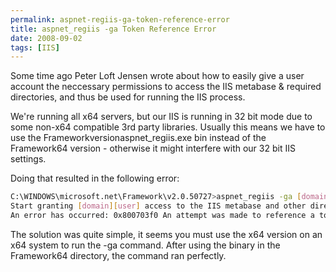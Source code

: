 ```yaml
---
permalink: aspnet-regiis-ga-token-reference-error
title: aspnet_regiis -ga Token Reference Error
date: 2008-09-02
tags: [IIS]
---
```

Some time ago Peter Loft Jensen wrote about how to easily give a user account the neccessary permissions to access the IIS metabase & required directories, and thus be used for running the IIS process.

<!-- more -->

We're running all x64 servers, but our IIS is running in 32 bit mode due to some non-x64 compatible 3rd party libraries. Usually this means we have to use the Frameworkversionaspnet_regiis.exe bin instead of the Framework64 version - otherwise it might interfere with our 32 bit IIS settings.

Doing that resulted in the following error:

```bash
C:\WINDOWS\microsoft.net\Framework\v2.0.50727>aspnet_regiis -ga [domain][user]
Start granting [domain][user] access to the IIS metabase and other directories used by ASP.NET.
An error has occurred: 0x800703f0 An attempt was made to reference a token that does not exist.
```

The solution was quite simple, it seems you must use the x64 version on an x64 system to run the -ga command. After using the binary in the Framework64 directory, the command ran perfectly.
